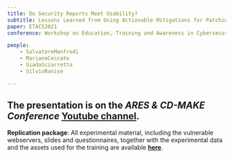 ```yaml
---
title: Do Security Reports Meet Usability? 
subtitle: Lessons Learned from Using Actionable Mitigations for Patching TLS Misconfigurations
paper: ETACS2021
conference: Workshop on Education, Training and Awareness in Cybersecurity (ETACS 2021)

people:
    - SalvatoreManfredi
    - MarianoCeccato
    - GiadaSciarretta
    - SilvioRanise

---
```


## The presentation is on the *ARES & CD-MAKE Conference*  [Youtube channel](https://www.youtube.com/watch?v=Ba9ISclXhG4). 

**Replication package**:
All experimental material, including the vulnerable webservers, slides and questionnaires, together with the experimental data and the assets used for the training are available [**here**](https://drive.google.com/drive/folders/1oimZX1Su7MGMixm16mvitn8I7NsA9Noo).
